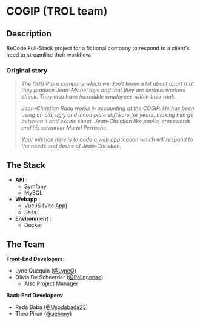 # COGIP (TROL team)

## Description
BeCode Full-Stack project for a fictional company to respond to a client's need to streamline their workflow.

### Original story

> _The COGIP is a company which we don't know a lot about apart that they produce Jean-Michel toys and that they are serious workers check. They also have incredible employees within their rank._
> 
> _Jean-Christian Ranu works in accounting at the COGIP. He has been using an old, ugly and incomplete software for years, making him go between it and excels sheet. Jean-Christian like paella, crosswords and his coworker Muriel Perrache._
> 
> _Your mission here is to code a web application which will respond to the needs and desire of Jean-Christian._

## The Stack
- **API** :
  - Symfony
  - MySQL
- **Webapp** :
  - VueJS (Vite App)
  - Sass
- **Environment** : 
  - Docker

## The Team

**Front-End Developers**:
- Lyne Quequin ([@LyneQ]("https://github.com/LyneQ"))
- Olivia De Scheerder ([@Palingenae]("https://github.com/Palingenae"))
    - Also Project Manager

**Back-End Developers**:
- Reda Baba ([@Usodabada23]("https://github.com/Usodabada23"))
- Theo Piron ([@pehnny]("https://github.com/pehnny"))
